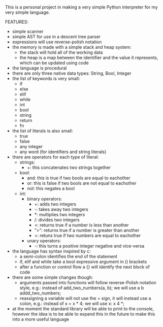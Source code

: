 This is a personal project in making a very simple Python interpreter for my very simple language.

FEATURES:
- simple scanner
- simple AST for use in a descent tree parser
- expressions will use reverse-polish notation
- the memory is made with a simple stack and heap system:
  - the stack will hold all of the working data
  - the heap is a map between the identifier and the value it represents, which can be updated using code
- the language is procedural
- there are only three native data types: String, Bool, Integer
- the list of keywords is very small:
    - if
    - else
    - elif
    - while
    - int
    - bool
    - string
    - return
    - fn
- the list of literals is also small:
    - true
    - false
    - any integer
    - any word (for identifiers and string literals)
- there are operators for each type of literal:
    - strings:
        - +: this concatenates two strings together
    - bool:
        - and: this is true if two bools are equal to eachother
        - or: this is false if two bools are not equal to eachother
        - not: this negates a bool
    - int:
        - binary operators:
            - +: adds two integers
            - -: takes away two integers
            - *: multiplies two integers
            - /: divides two integers
            - <: returns true if a number is less than another
            - ">": returns true if a number is greater than another
            - =: retuns true if two numbers are equal to eachother
        - unary operators:
            - -: this turns a positive integer negative and vice-versa
- the language has syntax inspired by c:
    - a semi-colon identifies the end of the statement
    - if, elif and while take a bool expressive argument in () brackets
    - after a function or control flow a {} will identify the next block of code
- there are some simple changes though:
    - arguments passed into functions will follow reverse-Polish notation style, e.g.: instead of add_two_numbers(a, b); we will use a b addd_two_numbers;
    - reassigning a variable will not use the = sign, it will instead use a colon, e.g.: instead of x = x * 4; we will use x: x 4 *;
- at the moment the standard library will be able to print to the console, however the idea is to be able to expand this in the future to make this into a more useful language

